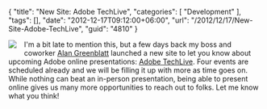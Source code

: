 {
	"title": "New Site: Adobe TechLive",
	"categories": [
		"Development"
	],
	"tags": [],
	"date": "2012-12-17T09:12:00+06:00",
	"url": "/2012/12/17/New-Site-Adobe-TechLive",
	"guid": "4810"
}

<img src="https://static.raymondcamden.com/images/logo-HD-100x100.png" style="float:left;margin-right:15px;margin-bottom:15px" /> I'm a bit late to mention this, but a few days back my boss and coworker <a href="http://blattchat.com/">Alan Greenblatt</a> launched a new site to let you know about upcoming Adobe online presentations: <a href="http://techlive.adobe.com/">Adobe TechLive</a>. Four events are scheduled already and we will be filling it up with more as time goes on. While nothing can beat an in-person presentation, being able to present online gives us many more opportunities to reach out to folks. Let me know what you think!